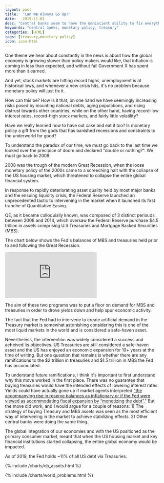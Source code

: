 ```yaml
---
layout: post
title:  "Can We Always Go Up?"
date:   2019-11-01
desc: "Central banks seem to have the omniscient ability to fix everything with seemingly no downside. Is this really true?"
keywords: "central banks, monetary policy, treasury"
categories: [HTML]
tags: [treasury,monetary policy]
icon: icon-html
---
```


One theme we hear about constantly in the news is about how the global economy is growing slower than policy makers would like, that inflation is coming in less than expected, and without fail Government X has spent more than it earned.

And yet, stock markets are hitting record highs, unemployment is at historical lows, and whenever a new crisis hits, it's no problem because monetary policy will just fix it.

How can this be? How is it that, on one hand we have seemingly increasing risks posed by mounting national debts, aging populations, and rising distrust towards other countries, while on the other hand, having record-low interest rates, record-high stock markets, and fairly little volatility?

Have we really learned how to have out cake and eat it too? Is monetary policy a gift from the gods that has banished recessions and constraints to the underworld for good?

To understand the paradox of our time, we must go back to the last time we looked over the precipice of doom and declared "double or nothing?". We must go back to 2008.

2008 was the trough of the modern Great Recession, when the loose monetary policy of the 2000s came to a screeching halt with the collapse of the US housing market, which threatened to collapse the entire global financial system.

In response to rapidly deteriorating asset quality held by most major banks and the ensuing liquidity crisis, the Federal Reserve launched an unprecedented tactic to intervening in the market when it launched its first tranche of Quantitative Easing.

QE, as it became colloquially known, was composed of 3 distinct periouds between 2008 and 2014, which oversaw the Federal Reserve purchase $4.5 trillion in assets comprising U.S Treasuries and Mortgage Backed Securities (MBS).

The chart below shows the Fed's balances of MBS and treasuries held prior to and following the Great Recession.

<div class="embed-container"><iframe src="https://fred.stlouisfed.org/graph/graph-landing.php?g=pp3z&width=600&height=400" scrolling="no" frameborder="0" style="overflow:hidden;" allowTransparency="true"></iframe></div><script src="https://fred.stlouisfed.org/graph/js/embed.js" type="text/javascript"></script>

The aim of these two programs was to put a floor on demand for MBS and treasuries in order to drove yields down and help spur economic activity.

The fact that the Fed had to intervene to create artificial demand in the Treasury market is somewhat astonishing considering this is one of the most liquid markets in the world and is considered a safe-haven asset.

Nevertheless, the intervention was widely considered a success and acheived its objectives. US Treasuries are still considered a safe-haven asset and the US has enjoyed an economic expansion for 10+ years at the time of writing. But one question that remains is whether there are any ramifications to the $2 trillion in treasuries and $1.5 trillion in MBS the Fed has accumulated.

To understand future ramifications, I think it's important to first understand why this move worked in the first place. There was no guarantee that buying treasuries would have the intended effects of lowering interest rates. Yields could have actually gone up if market agents interpreted ["the accompanying
rise in reserve balances as inflationary or if the Fed were viewed as accommodating fiscal
expansion by “monetizing the debt”."](https://www.federalreserve.gov/pubs/feds/2010/201052/201052pap.pdf)
But the move did work, and I would argue for a couple of reasons: 1) The strategy of buying Treasury and MBS assets was seen as the most efficient way of intervening in the market to achieve stabilizing effects. 2) Other central banks were doing the same thing.

The global integration of our economies and with the US positioned as the primary consumer market, meant that when the US housing market and key financial institutions started collapsing, the entire global economy would be impacted.



As of 2019, the Fed holds ~11% of all US debt via Treasuries.

{% include /charts/cb_assets.html %}


{% include /charts/world_problems.html %}
